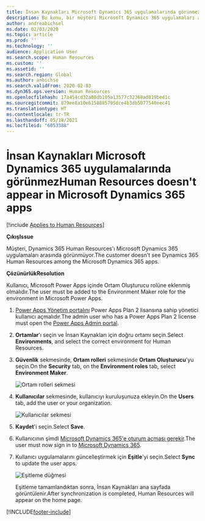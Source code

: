 ```yaml
---
title: İnsan Kaynakları Microsoft Dynamics 365 uygulamalarında görünmez
description: Bu konu, bir müşteri Microsoft Dynamics 365 uygulamaları arasında Microsoft Dynamics 365 Human Resources'ı görmüyorsa ne yapılacağı açıklar.
author: andreabichsel
ms.date: 02/03/2020
ms.topic: article
ms.prod: ''
ms.technology: ''
audience: Application User
ms.search.scope: Human Resources
ms.custom: ''
ms.assetid: ''
ms.search.region: Global
ms.author: anbichse
ms.search.validFrom: 2020-02-03
ms.dyn365.ops.version: Human Resources
ms.openlocfilehash: 17a454cd32a08db105a13577c32368ad819bed1c
ms.sourcegitcommit: 879ee8a10e6158885795dce4b3db5077540eec41
ms.translationtype: HT
ms.contentlocale: tr-TR
ms.lasthandoff: 05/18/2021
ms.locfileid: "6053388"
---
```

# <a name="human-resources-doesnt-appear-in-microsoft-dynamics-365-apps"></a><span data-ttu-id="757ec-103">İnsan Kaynakları Microsoft Dynamics 365 uygulamalarında görünmez</span><span class="sxs-lookup"><span data-stu-id="757ec-103">Human Resources doesn't appear in Microsoft Dynamics 365 apps</span></span>

[!include [Applies to Human Resources](../includes/applies-to-hr.md)]

<span data-ttu-id="757ec-104">**Çıkış**</span><span class="sxs-lookup"><span data-stu-id="757ec-104">**Issue**</span></span>

<span data-ttu-id="757ec-105">Müşteri, Dynamics 365 Human Resources'ı Microsoft Dynamics 365 uygulamaları arasında görünmüyor.</span><span class="sxs-lookup"><span data-stu-id="757ec-105">The customer doesn't see Dynamics 365 Human Resources among the Microsoft Dynamics 365 apps.</span></span>

<span data-ttu-id="757ec-106">**Çözünürlük**</span><span class="sxs-lookup"><span data-stu-id="757ec-106">**Resolution**</span></span>

<span data-ttu-id="757ec-107">Kullanıcı, Microsoft Power Apps içinde Ortam Oluşturucu rolüne eklenmiş olmalıdır.</span><span class="sxs-lookup"><span data-stu-id="757ec-107">The user must be added to the Environment Maker role for the environment in Microsoft Power Apps.</span></span>

1. <span data-ttu-id="757ec-108">[Power Apps Yönetim portalını](https://preview.admin.powerapps.com/) Power Apps Plan 2 lisansına sahip yönetici kullanıcı açmalıdır.</span><span class="sxs-lookup"><span data-stu-id="757ec-108">The admin user who has a Power Apps Plan 2 license must open the [Power Apps Admin portal](https://preview.admin.powerapps.com/).</span></span>

2. <span data-ttu-id="757ec-109">**Ortamlar**'ı seçin ve İnsan Kaynakları için doğru ortamı seçin.</span><span class="sxs-lookup"><span data-stu-id="757ec-109">Select **Environments**, and select the correct environment for Human Resources.</span></span>

3. <span data-ttu-id="757ec-110">**Güvenlik** sekmesinde, **Ortam rolleri** sekmesinde **Ortam Oluşturucu**'yu seçin.</span><span class="sxs-lookup"><span data-stu-id="757ec-110">On the **Security** tab, on the **Environment roles** tab, select **Environment Maker**.</span></span>

    ![Ortam rolleri sekmesi](media/environment-roles.png)

4. <span data-ttu-id="757ec-112">**Kullanıcılar** sekmesinde, kullanıcıyı kuruluşunuza ekleyin.</span><span class="sxs-lookup"><span data-stu-id="757ec-112">On the **Users** tab, add the user or your organization.</span></span>

    ![Kullanıcılar sekmesi](media/environment-maker.png)

5. <span data-ttu-id="757ec-114">**Kaydet**'i seçin.</span><span class="sxs-lookup"><span data-stu-id="757ec-114">Select **Save**.</span></span>

6. <span data-ttu-id="757ec-115">Kullanıcının şimdi [Microsoft Dynamics 365'e oturum açması gerekir](https://home.dynamics.com/).</span><span class="sxs-lookup"><span data-stu-id="757ec-115">The user must now sign in to [Microsoft Dynamics 365](https://home.dynamics.com/).</span></span>

7. <span data-ttu-id="757ec-116">Kullanıcı uygulamalarını güncelleştirmek için **Eşitle**'yi seçin.</span><span class="sxs-lookup"><span data-stu-id="757ec-116">Select **Sync** to update the user apps.</span></span>

    ![Eşitleme düğmesi](media/get-more.png)

    <span data-ttu-id="757ec-118">Eşitleme tamamlandıktan sonra, İnsan Kaynakları ana sayfada görüntülenir.</span><span class="sxs-lookup"><span data-stu-id="757ec-118">After synchronization is completed, Human Resources will appear on the home page.</span></span>


[!INCLUDE[footer-include](../includes/footer-banner.md)]